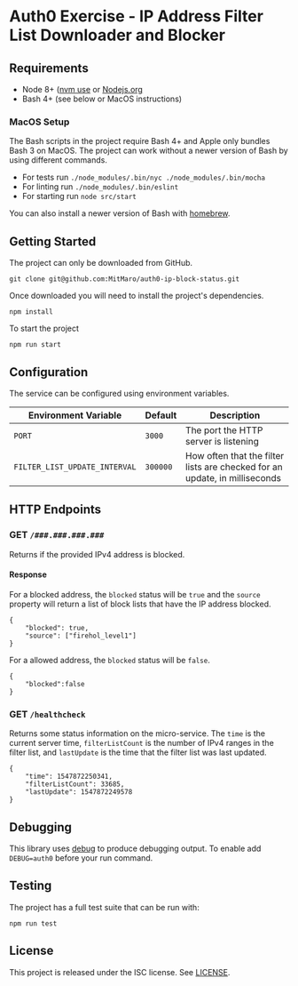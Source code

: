 # Auth0 Exercise - IP Address Filter List Downloader and Blocker

## Requirements

- Node 8+ ([nvm use](https://github.com/creationix/nvm) or [Nodejs.org](https://nodejs.org/en/)
- Bash 4+ (see below or MacOS instructions)

### MacOS Setup

The Bash scripts in the project require Bash 4+ and Apple only bundles Bash 3 on MacOS. The project can work without a
newer version of Bash by using different commands.

- For tests run `./node_modules/.bin/nyc ./node_modules/.bin/mocha`
- For linting run `./node_modules/.bin/eslint`
- For starting run `node src/start`

You can also install a newer version of Bash with [homebrew](https://brew.sh/).

## Getting Started

The project can only be downloaded from GitHub.

    git clone git@github.com:MitMaro/auth0-ip-block-status.git

Once downloaded you will need to install the project's dependencies.

    npm install

To start the project

    npm run start

## Configuration

The service can be configured using environment variables.

| Environment Variable          | Default  | Description |
|-------------------------------|----------|-------------|
| `PORT`                        | `3000`   | The port the HTTP server is listening |
| `FILTER_LIST_UPDATE_INTERVAL` | `300000` | How often that the filter lists are checked for an update, in milliseconds |

## HTTP Endpoints

### GET `/###.###.###.###`

Returns if the provided IPv4 address is blocked.

#### Response

For a blocked address, the `blocked` status will be `true` and the `source` property will return a list of block lists
that have the IP address blocked.

```
{
    "blocked": true,
    "source": ["firehol_level1"]
}
```

For a allowed address, the `blocked` status will be `false`.

```
{
    "blocked":false
}
```

### GET `/healthcheck`

Returns some status information on the micro-service. The `time` is the current server time, `filterListCount` is the
number of IPv4 ranges in the filter list, and `lastUpdate` is the time that the filter list was last updated.

```
{
    "time": 1547872250341,
    "filterListCount": 33685,
    "lastUpdate": 1547872249578
}
```

## Debugging

This library uses [debug](https://github.com/visionmedia/debug) to produce debugging output. To enable add
`DEBUG=auth0` before your run command.


## Testing

The project has a full test suite that can be run with:

    npm run test

## License

This project is released under the ISC license. See [LICENSE](LICENSE).
